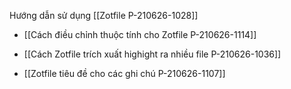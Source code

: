 Hướng dẫn sử dụng [[Zotfile P-210626-1028]]

- [[Cách điều chỉnh thuộc tính cho Zotfile P-210626-1114]]

- [[Cách Zotfile trích xuất highight ra nhiều file P-210626-1036]]

- [[Zotfile tiêu đề cho các ghi chú P-210626-1107]]